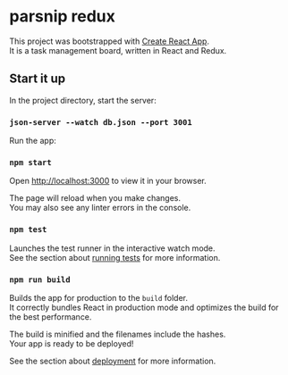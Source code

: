 # parsnip redux

This project was bootstrapped with [Create React App](https://github.com/facebook/create-react-app). \
It is a task management board, written in React and Redux.

## Start it up

In the project directory, start the server:

### `json-server --watch db.json --port 3001`

Run the app:

### `npm start`

Open [http://localhost:3000](http://localhost:3000) to view it in your browser.

The page will reload when you make changes.\
You may also see any linter errors in the console.

### `npm test`

Launches the test runner in the interactive watch mode.\
See the section about [running tests](https://facebook.github.io/create-react-app/docs/running-tests) for more information.

### `npm run build`

Builds the app for production to the `build` folder.\
It correctly bundles React in production mode and optimizes the build for the best performance.

The build is minified and the filenames include the hashes.\
Your app is ready to be deployed!

See the section about [deployment](https://facebook.github.io/create-react-app/docs/deployment) for more information.
